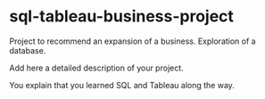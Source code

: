# sql-tableau-business-project
Project to recommend an expansion of a business. Exploration of a database.

Add here a detailed description of your project.

You explain that you learned SQL and Tableau along the way.
